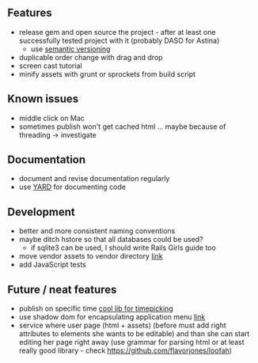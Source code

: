 ## Features
- release gem and open source the project - after at least one successfully tested project with it (probably DASO for Astina)
	- use [semantic versioning](http://semver.org/)
- duplicable order change with drag and drop
- screen cast tutorial
- minify assets with grunt or sprockets from build script

## Known issues
- middle click on Mac
- sometimes publish won't get cached html ... maybe because of threading -> investigate

## Documentation
- document and revise documentation regularly
- use [YARD](http://yardoc.org/) for documenting code

## Development
- better and more consistent naming conventions
- maybe ditch hstore so that all databases could be used?
	- if sqlite3 can be used, I should write Rails Girls guide too
- move vendor assets to vendor directory [link](http://prioritized.net/blog/gemify-assets-for-rails/)
- add JavaScript tests

## Future / neat features
- publish on specific time [cool lib for timepicking](http://amsul.ca/pickadate.js)
- use shadow dom for encapsulating application menu [link](http://www.html5rocks.com/en/tutorials/webcomponents/shadowdom/)
- service where user page (html + assets) (before must add right attributes to elements she wants to be editable) and than she can start editing her page right away (use grammar for parsing html or at least really good library - check https://github.com/flavorjones/loofah)
